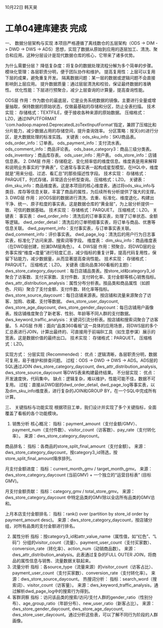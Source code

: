 10月22日 韩天昊
# 工单04建库建表  完成

一、 数据分层架构与实现
本项目严格遵循了离线数仓的五层架构（ODS -> DIM -> DWD -> DWS -> ADS）思想，实现了数据从原始到应用的逐层加工、清洗、聚合和应用。这种分层设计是现代数据仓库的核心，它带来了诸多优势。

为什么需要分层？
降低复杂度：将复杂的数据处理流程分解为多个简单的步骤。
模块化管理：各层职责分明，便于团队协作和维护。
提高复用性：上层可以复用下层的成果，避免重复开发。
隔离数据问题：某一层的数据或逻辑问题不会直接影响到上层应用。
提升数据质量：通过层层清洗和校验，保证最终数据的准确性。
优化性能：下层进行预聚合，减少上层查询的计算量，提高查询性能。

ODS层
作用：作为数仓的最底层，它是业务系统数据的镜像。主要进行全量或增量抽取，保持数据的原始状态，仅做最基础的存储和分区，防止全表扫描。
技术实现：
存储格式：TEXTFILE，便于接收各种来源的原始数据。
压缩格式：LZO，通过INPUTFORMAT 'com.hadoop.mapred.DeprecatedLzoTextInputFormat'指定，兼顾了压缩比和分片能力，减少数据占用的存储空间，提升查询效率。
分区策略：按天(dt)进行分区，是大数据处理的标准实践。
关键表 :
ods_sku_info：SKU商品表。
ods_order_info：订单表。
ods_payment_info：支付流水表。
ods_comment_info：商品评论表。
ods_base_category3：商品三级分类表。
ods_inventory：商品库存表。
ods_user_info：用户表。
ods_store_info：店铺信息表。
2. DIM层
   作用：存储稳定、变化频率低的维度信息。维度表是用来解释和说明业务事实的“字典表”，它通常与事实表一起构成星型模型。在HQL中，维度就是“用来分组、过滤、看汇总”的那些描述性字段。
   技术实现：
   存储格式：PARQUET，列式存储，非常适合分析型查询。
   压缩格式：LZO。
   关键表：
   dim_sku_info：商品维度表。这是本项目的核心维度表，通过将ods_sku_info与类目、库存等信息关联，丰富了商品的属性，为后续所有分析提供了强大的支撑。
3. DWD层
   作用：对ODS层的数据进行清洗、去重、标准化、维度退化，构建出干净、统一、原子粒度的事实表。这是数据仓库的“黄金层”，为上层分析提供一致、可信的数据基础。
   技术实现：
   存储格式：PARQUET。
   压缩格式：LZO。
   关键表：
   事实表：
   dwd_order_info：清洗后的订单事实表，处理了订单状态、金额等逻辑。
   dwd_order_detail：清洗后的订单明细事实表，将订单与商品、优惠等信息关联。
   dwd_payment_info：支付事实表，与订单事实表关联。
   dwd_comment_info：评价事实表。
   dwd_page_log：清洗后的用户行为日志事实表，标准化了访问来源、搜索词等字段。
   维度表：
   dim_sku_info：商品维度表（在DWD层创建，扮演DIM层角色）。
4. DWS层
   作用：预聚合，将DWD层的业务事实按“维度+度量”进行轻度汇总，减少指标的重复计算，提高代码复用性，保留下钻能力，减少数据量，从而显著提高查询性能。
   技术实现：
   存储格式：PARQUET。
   压缩格式：LZO。
   关键表 (面向品类360看板的主题)：
   dws_store_category_daycount：每日店铺品类表。按store_id和category3_id聚合了访客数、支付买家数、支付件数、支付转化率、支付金额等核心销售指标。
   dws_attr_distribution_analysis：属性分布分析表。按品类和商品属性（如颜色、尺码）聚合了支付金额、支付件数、转化率等指标。
   dws_store_source_daycount：每日店铺来源表。按店铺和流量来源聚合了访客、加购、收藏、支付等数据。
   dws_store_user_daycount, dws_store_age_daycount, dws_store_gender_daycount：每日店铺用户画像表。按店铺维度聚合了新老客、性别、年龄等不同人群的支付数据。
   dws_keyword_traffic_analysis：关键词引流分析表。按店铺和搜索词聚合了访客量。
5. ADS层
   作用：面向“品类360看板”这一具体的应用场景，将DWS层的多个汇总表进行JOIN，计算出最终的、可直接用于前端BI工具（如生意参谋）展示的宽表。这是数据价值的最终出口。
   技术实现：
   存储格式：PARQUET。
   压缩格式：LZO。


实现方式：
分层实现 (Recommended)：
优点：逻辑清晰，各层职责分明，数据可复用，易于维护和排查问题。
过程：ODS -> DWD -> DWS -> ADS。ADS层的SQL通过JOIN dws_store_category_daycount, dws_attr_distribution_analysis, dws_store_source_daycount 等DWS表来构建最终结果。
不分层实现：
优点：开发速度快，代码集中。
缺点：逻辑复杂，难以维护，性能可能不佳，数据不可复用。
过程：直接从DWD层的dwd_order_detail, dwd_page_log等事实表，以及dim_sku_info维度表，进行复杂的JOIN和GROUP BY，在一个SQL中完成所有计算。


三、 关键指标与功能实现
根据项目工单，我们设计并实现了多个关键指标，全面覆盖了看板的各个功能模块。

1. 销售分析
   核心概况：
   指标：payment_amount（支付金额/GMV）、payment_num（支付件数）、visitor_count（访客数）、pay_rate（支付转化率）。
   来源：dws_store_category_daycount。

商品排名：
指标：各商品的store_split_final_amount（支付金额）。
来源：dws_store_category_daycount，按category3_id筛选，按store_split_final_amount降序排列。

月支付金额进度：
指标：current_month_gmv / target_month_gmv。
来源：dws_store_category_daycount (当前GMV) + 一个独立的“运营目标表” (目标GMV)。

月支付金额贡献：
指标：category_gmv / total_store_gmv。
来源：dws_store_category_daycount 中特定品类的GMV除以全店所有品类的GMV总和。

上月本店支付金额排名：
指标：rank() over (partition by store_id order by payment_amount desc)。
来源：dws_store_category_daycount，按店铺分组，对所有品类的支付金额进行排名。

2. 属性分析
   指标：按category3_id和attr_value_name（属性值，如“红色”、“L码”）分组的visitor_count（流量）、payment_user_count（支付买家数）、conversion_rate（转化率）、action_num（动销商品数）。
   来源：dws_attr_distribution_analysis。此表通过复杂的FULL OUTER JOIN，将商品的属性信息与销售、流量数据关联起来。
3. 流量分析
   指标：各source_type（流量来源）的visitor_count（访客占比）、payment_user_count（支付买家数）、conversion_rate（支付转化率）。
   来源：dws_store_source_daycount。
   热搜词分析：
   指标：search_word（搜索词）、visitor_count（访客量）。
   来源：dws_keyword_traffic_analysis，通过解析dwd_page_log中的搜索行为得到。
4. 客群洞察
   指标：访问该品类的搜索/访问/支付人群的gender_ratio（性别分布）、age_group_ratio（年龄分布）、new_user_ratio（新客占比）。
   来源：dws_store_gender_daycount, dws_store_age_daycount, dws_store_user_daycount。通过分析这些表，可以了解不同行为阶段的人群画像。






